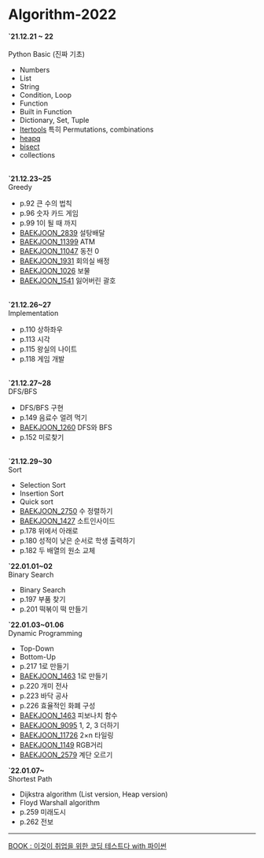 # Algorithm-2022

<p>
<b>`21.12.21 ~ 22</b><br><br>
Python Basic (진짜 기초)
    <ul> 
      <li>Numbers</li>
      <li>List</li>
      <li>String</li>
      <li>Condition, Loop</li>
      <li>Function</li>
      <li>Built in Function</li>
      <li>Dictionary, Set, Tuple</li>
      <li><a href = "https://docs.python.org/3/library/itertools.html">Itertools</a> 특히 Permutations, combinations</li>
      <li><a href = "https://docs.python.org/ko/3/library/heapq.html">heapq</a></li>
      <li><a href = "https://docs.python.org/ko/3/library/bisect.html">bisect</a></li>
      <li>collections</li>
  </ul>
  <br>
<b>`21.12.23~25</b><br>
Greedy
  <ul>
    <li>p.92 큰 수의 법칙</li>
    <li>p.96 숫자 카드 게임</li>
    <li>p.99 1이 될 때 까지</li>
    <li><a href ="https://www.acmicpc.net/problem/2839">BAEKJOON_2839</a> 설탕배달</li>
    <li><a href ="https://www.acmicpc.net/problem/11399">BAEKJOON_11399</a> ATM</li>
    <li><a href ="https://www.acmicpc.net/problem/11047">BAEKJOON_11047</a> 동전 0</li>
    <li><a href = "https://www.acmicpc.net/problem/1931">BAEKJOON_1931</a> 회의실 배정</li>
    <li><a href = "https://www.acmicpc.net/problem/1026">BAEKJOON_1026</a> 보물</li>
    <li><a href = "https://www.acmicpc.net/problem/1541">BAEKJOON_1541</a> 잃어버린 괄호</li>
  </ul>
  <br>
<b>`21.12.26~27</b><br>
Implementation
  <ul>
    <li>p.110 상하좌우</li>
    <li>p.113 시각</li>
    <li>p.115 왕실의 나이트</li>
    <li>p.118 게임 개발</li>
  </ul>
  <br>
<b>`21.12.27~28</b><br>
DFS/BFS
  <ul>
    <li>DFS/BFS 구현</li>
    <li>p.149 음료수 얼려 먹기</li>
    <li><a href = "https://www.acmicpc.net/problem/1260">BAEKJOON_1260</a> DFS와 BFS</li>
    <li>p.152 미로찾기</li>
  </ul>
  <br>
<b>`21.12.29~30</b><br>
Sort
  <ul>
    <li>Selection Sort</li>
    <li>Insertion Sort</li>
    <li>Quick sort</li>
    <li><a href = "https://www.acmicpc.net/problem/2750">BAEKJOON_2750</a> 수 정렬하기</li>
    <li><a href = "https://www.acmicpc.net/problem/1427">BAEKJOON_1427</a> 소트인사이드</li>
    <li>p.178 위에서 아래로</li>
    <li>p.180 성적이 낮은 순서로 학생 출력하기</li>
    <li>p.182 두 배열의 원소 교체</li>
  </ul>
<b>`22.01.01~02</b><br>
Binary Search
  <ul>
    <li>Binary Search</li>
    <li>p.197 부품 찾기</li>
    <li>p.201 떡볶이 떡 만들기</li>
  </ul>
<b>`22.01.03~01.06</b><br>
Dynamic Programming
  <ul>
    <li>Top-Down</li>
    <li>Bottom-Up</li>
    <li>p.217 1로 만들기</li>
    <li><a href = "https://www.acmicpc.net/problem/1463">BAEKJOON_1463</a> 1로 만들기</li>
    <li>p.220 개미 전사</li>
    <li>p.223 바닥 공사</li>
    <li>p.226 효율적인 화폐 구성</li>
    <li><a href = "https://www.acmicpc.net/problem/1003">BAEKJOON_1463</a> 피보나치 함수</li>
    <li><a href = "https://www.acmicpc.net/problem/9095">BAEKJOON_9095</a> 1, 2, 3 더하기</li>
    <li><a href = "https://www.acmicpc.net/problem/11726">BAEKJOON_11726</a> 2×n 타일링</li>
    <li><a href = "https://www.acmicpc.net/problem/1149">BAEKJOON_1149</a> RGB거리</li>
    <li><a href = "https://www.acmicpc.net/problem/2579">BAEKJOON_2579</a> 계단 오르기</li>
  </ul>
<b>`22.01.07~</b><br>
Shortest Path
  <ul>
    <li>Dijkstra algorithm (List version, Heap version) </li>
    <li>Floyd Warshall algorithm</li>
    <li>p.259 미래도시</li>
    <li>p.262 전보</li>
  </ul>
<hr>
<a href = "http://www.yes24.com/Product/Goods/91433923"> BOOK : 이것이 취업을 위한 코딩 테스트다 with 파이썬</a>
</p>
